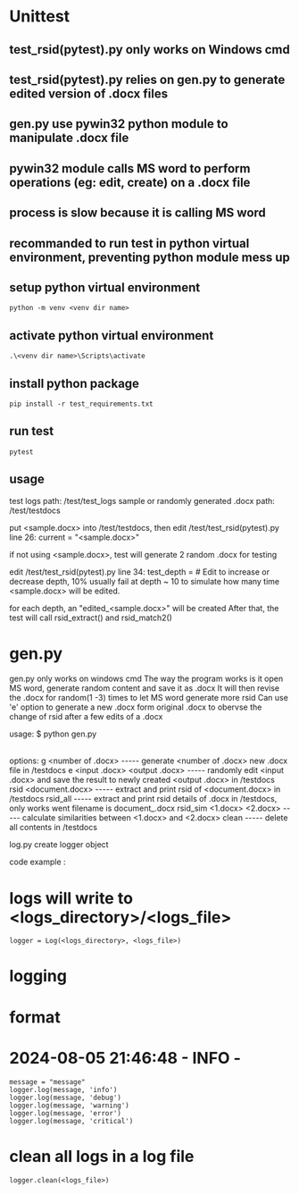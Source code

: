 # Unittest
## test_rsid(pytest).py only works on Windows cmd
## test_rsid(pytest).py relies on gen.py to generate edited version of .docx files
## gen.py use pywin32 python module to manipulate .docx file
## pywin32 module calls MS word to perform operations (eg: edit, create) on a .docx file
## process is slow because it is calling MS word
## recommanded to run test in python virtual environment, preventing python module mess up

## setup python virtual environment
    python -m venv <venv dir name>

## activate python virtual environment
    .\<venv dir name>\Scripts\activate

## install python package
    pip install -r test_requirements.txt

## run test
    pytest

## usage
test logs path: /test/test_logs
sample or randomly generated .docx path: /test/testdocs

put <sample.docx> into /test/testdocs, then edit /test/test_rsid(pytest).py line 26: 
    current = "<sample.docx>"

if not using <sample.docx>, test will generate 2 random .docx for testing

edit /test/test_rsid(pytest).py line 34:
    test_depth = <depth>  # Edit to increase or decrease depth, 10% usually fail at depth ~ 10
    to simulate how many time <sample.docx> will be edited.
    
for each depth, an "edited<depth>_<sample.docx>" will be created
After that, the test will call rsid_extract() and rsid_match2()

# gen.py
gen.py only works on windows cmd
The way the program works is it open MS word, generate random content and save it as .docx
It will then revise the .docx for random(1 -3) times to let MS word generate more rsid
Can use 'e' option to generate a new .docx form original .docx to obervse the change of rsid after a few edits of a .docx

usage: $ python gen.py <option>

options:
    g <number of .docx>                     -----   generate <number of .docx> new .docx file in /testdocs
    e <input .docx> <output .docx>          -----   randomly edit <input .docx> and save the result to newly created <output .docx> in /testdocs
    rsid <document.docx>                    -----   extract and print rsid of <document.docx> in /testdocs
    rsid_all                                -----   extract and print rsid details of  .docx in /testdocs, only works went filename is document_<int>.docx
    rsid_sim <1.docx> <2.docx>              -----   calculate similarities between <1.docx> and <2.docx>
    clean                                   -----   delete all contents in /testdocs

log.py create logger object

code example :
# logs will write to <logs_directory>/<logs_file>
    logger = Log(<logs_directory>, <logs_file>)

# logging
# format
# 2024-08-05 21:46:48 - INFO - <message>
    message = "message"
    logger.log(message, 'info')
    logger.log(message, 'debug')
    logger.log(message, 'warning')
    logger.log(message, 'error')
    logger.log(message, 'critical')

# clean all logs in a log file
    logger.clean(<logs_file>)